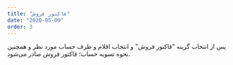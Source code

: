 ```yaml
---
title: "فاکتور فروش"
date: "2020-05-09"
order: 3
---
```


پس از انتخاب گزینه "فاکتور فروش" و انتخاب اقلام و طرف حساب مورد نظر و همچنین نحوه تسویه حساب؛ فاکتور فروش صادر می‌شود.

